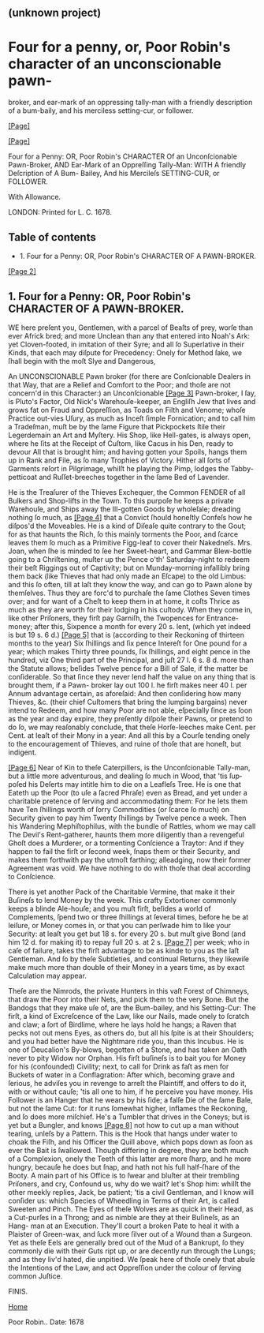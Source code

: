 ## (unknown project)

# Four for a penny, or, Poor Robin's character of an unconscionable pawn-
broker, and ear-mark of an oppressing tally-man with a friendly description of
a bum-baily, and his merciless setting-cur, or follower.

[[Page]](http://eebo.chadwyck.com/downloadtiff?vid=95646&page=1)

[[Page]](http://eebo.chadwyck.com/downloadtiff?vid=95646&page=1)

Four for a Penny: OR, Poor Robin's CHARACTER Of an Unconſcionable Pawn-Broker,
AND Ear-Mark of an Oppreſſing Tally-Man: WITH A friendly Deſcription of A Bum-
Bailey, And his Mercileſs SETTING-CUR, or FOLLOWER.

With Allowance.

LONDON: Printed for L. C. 1678.

## Table of contents

  * 1\. Four for a Penny: OR, Poor Robin's CHARACTER OF A PAWN-BROKER.

[[Page 2]](http://eebo.chadwyck.com/downloadtiff?vid=95646&page=2)

## 1\. Four for a Penny: OR, Poor Robin's CHARACTER OF A PAWN-BROKER.

WE here preſent you, Gentle­men, with a parcel of Beaſts of prey, worſe than
ever A­frick bred; and more Unclean than any that entered into Noah's Ark: yet
Cloven-footed, in imitation of their Syre; and all ſo Superlative in their
Kinds, that each may diſpute for Precedency: Onely for Method ſake, we ſhall
begin with the moſt Slye and Dangerous,

An UNCONSCIONABLE Pawn broker (for there are Conſcionable Dealers in that Way,
that are a Relief and Comfort to the Poor; and thoſe are not concern'd in this
Character:) an Unconſcionable [[Page
3]](http://eebo.chadwyck.com/downloadtiff?vid=95646&page=2) Pawn-broker, I
ſay, is Pluto's Factor, Old Nick's Warehouſe-keeper, an Engliſh Jew that lives
and grows fat on Fraud and Op­preſſion, as Toads on Filth and Venome; whoſe
Practice out-vies Uſury, as much as Inceſt ſimple Fornication; and to call him
a Tradeſman, muſt be by the ſame Figure that Pickpockets ſtile their
Legerdemain an Art and Myſtery. His Shop, like Hell-gates, is always open,
where he ſits at the Receipt of Cuſtom, like Cacus in his Den, ready to devour
All that is brought him; and having gotten your Spoils, hangs them up in Rank
and File, as ſo many Trophies of Victory. Hither all ſorts of Garments reſort
in Pilgrimage, whilſt he playing the Pimp, lodges the Tabby-petticoat and
Ruſſet-breeches together in the ſame Bed of Lavender.

He is the Treaſurer of the Thieves Ex­chequer, the Common FENDER of all
Bulkers and Shop-lifts in the Town. To this purpoſe he keeps a private
Warehouſe, and Ships away the Ill-gotten Goods by wholeſale; dreading nothing
ſo much, as [[Page 4]](http://eebo.chadwyck.com/downloadtiff?vid=95646&page=3)
that a Convict ſhould honeſtly Confeſs how he diſpos'd the Moveables. He is a
kind of Diſeaſe quite contrary to the Gout; for as that haunts the Rich, ſo
this mainly torments the Poor, and ſcarce leaves them ſo much as a Primitive
Figg-leaf to cover their Nakedneſs. Mrs. Joan, when ſhe is minded to ſee her
Sweet-heart, and Gam­mar Blew-bottle going to a Chriſtening, muſter up the
Pence o'th' Saturday-night to redeem their beſt Riggings out of Cap­tivity;
but on Munday-morning infallibly bring them back (like Thieves that had on­ly
made an Eſcape) to the old Limbus: and this ſo often, till at laſt they know
the way, and can go to Pawn alone by themſelves. Thus they are forc'd to
purchaſe the ſame Clothes Seven times over; and for want of a Cheſt to keep
them in at home, it coſts Thrice as much as they are worth for their lodging
in his cuſtody. When they come in, like other Priſoners, they firſt pay
Gar­niſh, the Twopences for Entrance-money; after this, Sixpence a month for
every 20 s. lent, (which yet indeed is but 19 s. 6 d.) [[Page
5]](http://eebo.chadwyck.com/downloadtiff?vid=95646&page=3) that is (according
to their Reckoning of thirteen months to the year) Six ſhillings and ſix pence
Intereſt for One pound for a year; which makes Thirty three pounds, ſix
ſhillings, and eight pence in the hun­dred, viz One third part of the
Principal, and juſt 27 l. 6 s. 8 d. more than the Sta­tute allows; beſides
Twelve pence for a Bill of Sale, if the matter be conſiderable. So that ſince
they never lend half the value on any thing that is brought them, if a Pawn-
broker lay out 100 l. he firſt makes neer 40 l. per Annum advantage certain,
as aforeſaid: And then conſidering how many Thieves, &c. (their chief
Cuſtomers that bring the lumping bargains) never in­tend to Redeem, and how
many Poor are not able, eſpecially ſince as ſoon as the year and day expire,
they preſently diſ­poſe their Pawns, or pretend to do ſo, we may reaſonably
conclude, that theſe Horſe-leeches make Cent. per Cent. at leaſt of their Mony
in a year: And all this by a Courſe tending onely to the encouragement of
Thieves, and ruine of thoſe that are ho­neſt, but indigent.

[[Page 6]](http://eebo.chadwyck.com/downloadtiff?vid=95646&page=4) Near of Kin
to theſe Caterpillers, is the Un­conſcionable Tally-man, but a little more
adventu­rous, and dealing ſo much in Wood, that 'tis ſup­poſed his Deſerts may
intitle him to die on a Leaf­leſs Tree. He is one that Eateth up the Poor (to
uſe a ſacred Phraſe) even as Bread, and yet under a charitable pretence of
ſerving and accommoda­ting them: For he lets them have Ten ſhillings worth of
ſorry Commodities (or ſcarce ſo much) on Security given to pay him Twenty
ſhillings by Twelve pence a week. Then his Wandering Me­phiſtophilus, with the
bundle of Rattles, whom we may call The Devil's Rent-gatherer, haunts them
more diligently than a revengeful Ghoſt does a Murderer, or a tormenting
Conſcience a Tray­tor: And if they happen to fail the firſt or ſecond week,
ſnaps them or their Security, and makes them forthwith pay the utmoſt
farthing; allead­ging, now their former Agreement was void. We have nothing to
do with thoſe that deal according to Conſcience.

There is yet another Pack of the Charitable Vermine, that make it their
Buſineſs to lend Mo­ney by the week. This crafty Extortioner com­monly keeps a
blinde Ale-houſe; and you muſt firſt, beſides a world of Complements, ſpend
two or three ſhillings at ſeveral times, before he be at leiſure, or Money
comes in, or that you can per­ſwade him to like your Security: at leaſt you
get but 18 s. for every 20 s. but muſt give Bond (and him 12 d. for making it)
to repay full 20 s. at 2 s. [[Page
7]](http://eebo.chadwyck.com/downloadtiff?vid=95646&page=4) per week; who in
caſe of failure, takes the firſt advantage to be as kinde to you as the laſt
Gentle­man. And ſo by theſe Subtleties, and continual Returns, they likewiſe
make much more than double of their Money in a years time, as by ex­act
Calculation may appear.

Theſe are the Nimrods, the private Hunters in this vaſt Forest of Chimneys,
that draw the Poor into their Nets, and pick them to the very Bone. But the
Bandogs that they make uſe of, are the Bum-bailey, and his Setting-Cur: The
firſt, a kind of Excreſcence of the Law, like our Nails, made onely to ſcratch
and claw; a ſort of Birdlime, where he lays hold he hangs; a Raven that pecks
not out mens Eyes, as others do, but all his ſpite is at their Shoulders; and
you had better have the Night­mare ride you, than this Incubus. He is one of
Deu­calion's By-blows, begotten of a Stone, and has ta­ken an Oath never to
pity Widow nor Orphan. His firſt buſineſs is to bait you for Money for his
(con­founded) Civility; next, to call for Drink as faſt as men for Buckets of
water in a Conflagration: Af­ter which, becoming grave and ſerious, he adviſes
you in revenge to arreſt the Plaintiff, and offers to do it, with or without
cauſe; 'tis all one to him, if he perceive you have money. His Follower is an
Hanger that he wears by his ſide; a falſe Die of the ſame Bale, but not the
ſame Cut: for it runs ſomewhat higher, inflames the Reckoning, and ſo does
more miſchief. He's a Tumbler that drives in the Coneys; but is yet but a
Bungler, and knows [[Page
8]](http://eebo.chadwyck.com/downloadtiff?vid=95646&page=5) not how to cut up
a man without tearing, unleſs by a Pattern. This is the Hook that hangs under
wa­ter to choak the Fiſh, and his Officer the Quill a­bove, which pops down as
ſoon as ever the Bait is ſwallowed. Though differing in degree, they are both
much of a Complexion, onely the Teeth of this latter are more ſharp, and he
more hungry, becauſe he does but ſnap, and hath not his full half-ſhare of the
Booty. A main part of his Office is to ſwear and bluſter at their trembling
Priſoners, and cry, Confound us, why do we wait? let's Shop him: whilſt the
other meekly replies, Jack, be patient; 'tis a civil Gentleman, and I know
will conſider us: which Species of Wheedling in Terms of their Art, is called
Sweeten and Pinch. The Eyes of theſe Wolves are as quick in their Head, as a
Cut-purſes in a Throng; and as nimble are they at their Buſineſs, as an Hang-
man at an Exe­cution. They'll court a broken Pate to heal it with a Plaister
of Green-wax, and ſuck more ſilver out of a Wound than a Surgeon. Yet as theſe
Eels are generally bred out of the Mud of a Ban­krupt, ſo they commonly die
with their Guts ript up, or are decently run through the Lungs; and as they
liv'd hated, die unpitied. We ſpeak here of thoſe onely that abuſe the
Intentions of the Law, and act Oppreſſion under the colour of ſerving common
Juſtice.

FINIS.

[Home](/)

Poor Robin.. Date: 1678  

